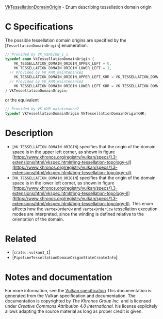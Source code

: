 [VkTessellationDomainOrigin](https://www.khronos.org/registry/vulkan/specs/1.3-extensions/man/html/VkTessellationDomainOrigin.html) - Enum describing tessellation domain origin

# C Specifications
The possible tessellation domain origins are specified by the
[`TessellationDomainOrigin`] enumeration:
```c
// Provided by VK_VERSION_1_1
typedef enum VkTessellationDomainOrigin {
    VK_TESSELLATION_DOMAIN_ORIGIN_UPPER_LEFT = 0,
    VK_TESSELLATION_DOMAIN_ORIGIN_LOWER_LEFT = 1,
  // Provided by VK_KHR_maintenance2
    VK_TESSELLATION_DOMAIN_ORIGIN_UPPER_LEFT_KHR = VK_TESSELLATION_DOMAIN_ORIGIN_UPPER_LEFT,
  // Provided by VK_KHR_maintenance2
    VK_TESSELLATION_DOMAIN_ORIGIN_LOWER_LEFT_KHR = VK_TESSELLATION_DOMAIN_ORIGIN_LOWER_LEFT,
} VkTessellationDomainOrigin;
```
or the equivalent
```c
// Provided by VK_KHR_maintenance2
typedef VkTessellationDomainOrigin VkTessellationDomainOriginKHR;
```

# Description
- [`VK_TESSELLATION_DOMAIN_ORIGIN`] specifies that the origin of the domain space is in the upper left corner, as shown in figure [https://www.khronos.org/registry/vulkan/specs/1.3-extensions/html/vkspec.html#img-tessellation-topology-ul](https://www.khronos.org/registry/vulkan/specs/1.3-extensions/html/vkspec.html#img-tessellation-topology-ul).
- [`VK_TESSELLATION_DOMAIN_ORIGIN`] specifies that the origin of the domain space is in the lower left corner, as shown in figure [https://www.khronos.org/registry/vulkan/specs/1.3-extensions/html/vkspec.html#img-tessellation-topology-ll](https://www.khronos.org/registry/vulkan/specs/1.3-extensions/html/vkspec.html#img-tessellation-topology-ll).
This enum affects how the `VertexOrderCw` and `VertexOrderCcw`
tessellation execution modes are interpreted, since the winding is defined
relative to the orientation of the domain.

# Related
- [`crate::vulkan1_1`]
- [`PipelineTessellationDomainOriginStateCreateInfo`]

# Notes and documentation
For more information, see the [Vulkan specification](https://www.khronos.org/registry/vulkan/specs/1.3-extensions/html/vkspec.html)
This documentation is generated from the Vulkan specification and documentation.
The documentation is copyrighted by *The Khronos Group Inc.* and is licensed under *Creative Commons Attribution 4.0 International*.
his license explicitely allows adapting the source material as long as proper credit is given.
        